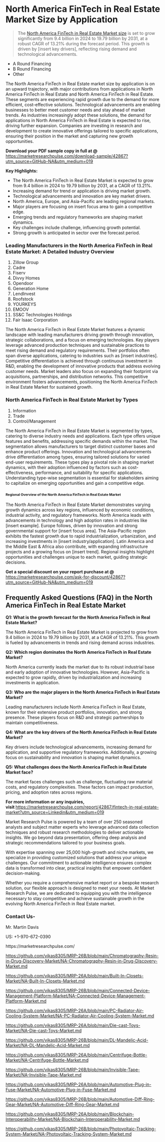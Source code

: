 <h1>North America FinTech in Real Estate Market&nbsp;Size by Application</h1><blockquote><p>The <a href="https://marketresearchpulse.com/download-sample/42867?utm_source=GitHub-NA&amp;utm_medium=019">North America FinTech in Real Estate Market size</a> is set to grow significantly from 9.4 billion in 2024 to 19.79 billion by 2031, at a robust CAGR of 13.21% during the forecast period. This growth is driven by [insert key drivers], reflecting rising demand and technological advancements.</p></blockquote><ul><li>A Round Financing<li> B Round Financing<li> Other</li></ul><p>The North America FinTech in Real Estate market size by application is on an upward trajectory, with major contributions from applications in North America FinTech in Real Estate and North America FinTech in Real Estate. These segments are experiencing rapid growth due to the demand for more efficient, cost-effective solutions. Technological advancements are enabling businesses to better meet customer needs and stay ahead of market trends. As industries increasingly adopt these solutions, the demand for applications in North America FinTech in Real Estate is expected to rise, driving further expansion. Companies are investing in research and development to create innovative offerings tailored to specific applications, ensuring their position in the market and capturing new growth opportunities.</p><p><strong>Download your PDF sample copy in full at @ </strong><a href="https://marketresearchpulse.com/download-sample/42867?utm_source=GitHub-NA&amp;utm_medium=019">https://marketresearchpulse.com/download-sample/42867?utm_source=GitHub-NA&amp;utm_medium=019</a></p><p><strong>Key Highlights: </strong></p><ul><li>The North America FinTech in Real Estate Market is expected to grow from 9.4 billion in 2024 to 19.79 billion by 2031, at a CAGR of 13.21%.</li><li>Increasing demand for trend or application is driving market growth.</li><li>Technological advancements and innovation are key market drivers.</li><li>North America, Europe, and Asia-Pacific are leading regional markets.</li><li>Major players are focusing on insert focus area to gain a competitive edge.</li><li>Emerging trends and regulatory frameworks are shaping market dynamics.</li><li>Key challenges include challenge, influencing growth potential.</li><li>Strong growth is anticipated in sector over the forecast period.</li></ul><h3>Leading Manufacturers in the North America FinTech in Real Estate Market: A Detailed Industry Overview</h3><ol><li>Zillow Group</li><li>Cadre</li><li>Fiserv</li><li>Divvy Homes</li><li>Opendoor</li><li>Generation Home</li><li>LendInvest</li><li>Roofstock</li><li>YOURKEYS</li><li>EMOOV</li><li>SS&C Technologies Holdings</li><li>Fair Isaac Corporation</li></ol><div class="flex max-w-full flex-col flex-grow"><div class="min-h-8 text-message flex w-full flex-col items-end gap-2 whitespace-normal break-words [.text-message+&amp;]:mt-5" dir="auto" data-message-author-role="assistant" data-message-id="fd8432e4-4910-450d-b182-61b7bfb0a01f" data-message-model-slug="gpt-4o"><div class="flex w-full flex-col gap-1 empty:hidden first:pt-[3px]"><div class="markdown prose w-full break-words dark:prose-invert light"><p>The North America FinTech in Real Estate Market features a dynamic landscape with leading manufacturers driving growth through innovation, strategic collaborations, and a focus on emerging technologies. Key players leverage advanced production techniques and sustainable practices to meet rising demand and regulatory requirements. Their portfolios often span diverse applications, catering to industries such as [insert industries]. Competitive differentiation is achieved through continuous investment in R&amp;D, enabling the development of innovative products that address evolving customer needs. Market leaders also focus on expanding their footprint via acquisitions, partnerships, and distribution networks. This competitive environment fosters advancements, positioning the North America FinTech in Real Estate Market for sustained growth.</p></div></div></div></div><h3>North America FinTech in Real Estate Market by Types</h3><ol><li>Information<li> Trade<li> Control/Management</li></ol><div class="flex max-w-full flex-col flex-grow"><div class="min-h-8 text-message flex w-full flex-col items-end gap-2 whitespace-normal break-words [.text-message+&amp;]:mt-5" dir="auto" data-message-author-role="assistant" data-message-id="084470be-0bb7-4664-bddf-5156b4f41249" data-message-model-slug="gpt-4o-mini"><div class="flex w-full flex-col gap-1 empty:hidden first:pt-[3px]"><div class="markdown prose w-full break-words dark:prose-invert light"><p>The North America FinTech in Real Estate Market is segmented by types, catering to diverse industry needs and applications. Each type offers unique features and benefits, addressing specific demands within the market. The segmentation allows manufacturers to target distinct customer bases and enhance product offerings. Innovation and technological advancements drive differentiation among types, ensuring tailored solutions for varied end-user requirements. These types play a pivotal role in shaping market dynamics, with their adoption influenced by factors such as cost-effectiveness, performance, and suitability for specific applications. Understanding type-wise segmentation is essential for stakeholders aiming to capitalize on emerging opportunities and gain a competitive edge.</p></div></div></div></div><h3><span style="font-size: 11px;">Regional Overview of the North America FinTech in Real Estate Market</span></h3><div class="flex max-w-full flex-col flex-grow"><div class="min-h-8 text-message flex w-full flex-col items-end gap-2 whitespace-normal break-words [.text-message+&amp;]:mt-5" dir="auto" data-message-author-role="assistant" data-message-id="e9038762-ce64-4e30-91c9-9bd413514231" data-message-model-slug="gpt-4o-mini"><div class="flex w-full flex-col gap-1 empty:hidden first:pt-[3px]"><div class="markdown prose w-full break-words dark:prose-invert light"><p>The North America FinTech in Real Estate Market demonstrates varying growth dynamics across key regions, influenced by economic conditions, industrial activity, and regulatory frameworks. North America leads with advancements in technology and high adoption rates in industries like [insert example]. Europe follows, driven by innovation and strong governmental support for [insert focus area]. The Asia-Pacific region exhibits the fastest growth due to rapid industrialization, urbanization, and increasing investments in [insert industry/application]. Latin America and the Middle East &amp; Africa also contribute, with expanding infrastructure projects and a growing focus on [insert trend]. Regional insights highlight opportunities and challenges unique to each market, guiding strategic decisions.</p></div></div></div></div><p><strong>Get a special discount on your report purchase at @ </strong><a href="https://marketresearchpulse.com/ask-for-discount/42867?utm_source=GitHub-NA&amp;utm_medium=019">https://marketresearchpulse.com/ask-for-discount/42867?utm_source=GitHub-NA&amp;utm_medium=019</a></p><h2>Frequently Asked Questions (FAQ) in the North America FinTech in Real Estate Market</h2><p><strong>Q1: What is the growth forecast for the North America FinTech in Real Estate Market?</strong></p><p>The North America FinTech in Real Estate Market is projected to grow from 9.4 billion in 2024 to 19.79 billion by 2031, at a CAGR of 13.21%. This growth is fueled by advancements in trends and rising demand across industries.</p><p><strong>Q2: Which region dominates the North America FinTech in Real Estate Market?</strong></p><p>North America currently leads the market due to its robust industrial base and early adoption of innovative technologies. However, Asia-Pacific is expected to grow rapidly, driven by industrialization and increasing investments in application.</p><p><strong>Q3: Who are the major players in the North America FinTech in Real Estate Market?</strong></p><p>Leading manufacturers include North America FinTech in Real Estate, known for their extensive product portfolios, innovation, and strong presence. These players focus on R&amp;D and strategic partnerships to maintain competitiveness.</p><p><strong>Q4: What are the key drivers of the North America FinTech in Real Estate Market?</strong></p><p>Key drivers include technological advancements, increasing demand for application, and supportive regulatory frameworks. Additionally, a growing focus on sustainability and innovation is shaping market dynamics.</p><p><strong>Q5: What challenges does the North America FinTech in Real Estate Market face?</strong></p><p>The market faces challenges such as challenge, fluctuating raw material costs, and regulatory complexities. These factors can impact production, pricing, and adoption rates across regions.</p><p><strong>For more information or any inquiries, visit&nbsp;</strong><a href="https://marketresearchpulse.com/report/42867/fintech-in-real-estate-market?utm_source=Linkedin&utm_medium=019">https://marketresearchpulse.com/report/42867/fintech-in-real-estate-market?utm_source=Linkedin&utm_medium=019</a></p><p>Market Research Pulse is powered by a team of over 250 seasoned analysts and subject matter experts who leverage advanced data collection techniques and robust research methodologies to deliver actionable insights. We go beyond data presentation, offering deep analysis and strategic recommendations tailored to your business goals.</p><p>With expertise spanning over 25,000 high-growth and niche markets, we specialize in providing customized solutions that address your unique challenges. Our commitment to actionable intelligence ensures complex data is transformed into clear, practical insights that empower confident decision-making.</p><p>Whether you require a comprehensive market report or a bespoke research solution, our flexible approach is designed to meet your needs. At Market Research Pulse, we are dedicated to equipping you with the intelligence necessary to stay competitive and achieve sustainable growth in the evolving North America FinTech in Real Estate market.</p><h3><strong>Contact Us-</strong></h3><p>Mr. Martin Davis</p><p>US: +1-970-672-0390</p><p>https://marketresearchpulse.com/</p><p><a href="https://github.com/vikas8305/MRP-26B/blob/main/Chromatography-Resin-in-Drug-Discovery-Market/NA-Chromatography-Resin-in-Drug-Discovery-Market.md">https://github.com/vikas8305/MRP-26B/blob/main/Chromatography-Resin-in-Drug-Discovery-Market/NA-Chromatography-Resin-in-Drug-Discovery-Market.md</a></p><p><a href="https://github.com/vikas8305/MRP-26A/blob/main/Built-In-Closets-Market/NA-Built-In-Closets-Market.md">https://github.com/vikas8305/MRP-26A/blob/main/Built-In-Closets-Market/NA-Built-In-Closets-Market.md</a></p><p><a href="https://github.com/vikas8305/MRP-26B/blob/main/Connected-Device-Management-Platform-Market/NA-Connected-Device-Management-Platform-Market.md">https://github.com/vikas8305/MRP-26B/blob/main/Connected-Device-Management-Platform-Market/NA-Connected-Device-Management-Platform-Market.md</a></p><p><a href="https://github.com/vikas8305/MRP-26A/blob/main/PC-Radiator-Air-Cooling-System-Market/NA-PC-Radiator-Air-Cooling-System-Market.md">https://github.com/vikas8305/MRP-26A/blob/main/PC-Radiator-Air-Cooling-System-Market/NA-PC-Radiator-Air-Cooling-System-Market.md</a></p><p><a href="https://github.com/vikas8305/MRP-26A/blob/main/Die-cast-Toys-Market/NA-Die-cast-Toys-Market.md">https://github.com/vikas8305/MRP-26A/blob/main/Die-cast-Toys-Market/NA-Die-cast-Toys-Market.md</a></p><p><a href="https://github.com/vikas8305/MRP-26B/blob/main/DL-Mandelic-Acid-Market/NA-DL-Mandelic-Acid-Market.md">https://github.com/vikas8305/MRP-26B/blob/main/DL-Mandelic-Acid-Market/NA-DL-Mandelic-Acid-Market.md</a></p><p><a href="https://github.com/vikas8305/MRP-26A/blob/main/Centrifuge-Bottle-Market/NA-Centrifuge-Bottle-Market.md">https://github.com/vikas8305/MRP-26A/blob/main/Centrifuge-Bottle-Market/NA-Centrifuge-Bottle-Market.md</a></p><p><a href="https://github.com/vikas8305/MRP-26B/blob/main/Invisible-Tape-Market/NA-Invisible-Tape-Market.md">https://github.com/vikas8305/MRP-26B/blob/main/Invisible-Tape-Market/NA-Invisible-Tape-Market.md</a></p><p><a href="https://github.com/vikas8305/MRP-26A/blob/main/Automotive-Plug-in-Fuse-Market/NA-Automotive-Plug-in-Fuse-Market.md">https://github.com/vikas8305/MRP-26A/blob/main/Automotive-Plug-in-Fuse-Market/NA-Automotive-Plug-in-Fuse-Market.md</a></p><p><a href="https://github.com/vikas8305/MRP-26B/blob/main/Automotive-Diff-Ring-Gear-Market/NA-Automotive-Diff-Ring-Gear-Market.md">https://github.com/vikas8305/MRP-26B/blob/main/Automotive-Diff-Ring-Gear-Market/NA-Automotive-Diff-Ring-Gear-Market.md</a></p><p><a href="https://github.com/vikas8305/MRP-26A/blob/main/Blockchain-Interoperability-Market/NA-Blockchain-Interoperability-Market.md">https://github.com/vikas8305/MRP-26A/blob/main/Blockchain-Interoperability-Market/NA-Blockchain-Interoperability-Market.md</a></p><p><a href="https://github.com/vikas8305/MRP-26B/blob/main/Photovoltaic-Tracking-System-Market/NA-Photovoltaic-Tracking-System-Market.md">https://github.com/vikas8305/MRP-26B/blob/main/Photovoltaic-Tracking-System-Market/NA-Photovoltaic-Tracking-System-Market.md</a></p>
